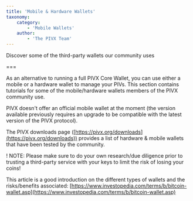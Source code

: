 ```yaml
---
title: 'Mobile & Hardware Wallets'
taxonomy:
    category:
        - 'Mobile Wallets'
    author:
        - 'The PIVX Team'
---
```


Discover some of the third-party wallets our community uses

===

As an alternative to running a full PIVX Core Wallet, you can use either a mobile or a hardware wallet to manage your PIVs. This section contains tutorials for some of the mobile/hardware wallets members of the PIVX community use.

PIVX doesn't offer an official mobile wallet at the moment (the version available previously requires an upgrade to be compatible with the latest version of the PIVX protocol).

The PIVX downloads page ([https://pivx.org/downloads](https://pivx.org/downloads)) provides a list of hardware & mobile wallets that have been tested by the community.

! NOTE: Please make sure to do your own research/due diligence prior to trusting a third-party service with your keys to limit the risk of losing your coins!

This article is a good introduction on the different types of wallets and the risks/benefits associated: [https://www.investopedia.com/terms/b/bitcoin-wallet.asp](https://www.investopedia.com/terms/b/bitcoin-wallet.asp)

